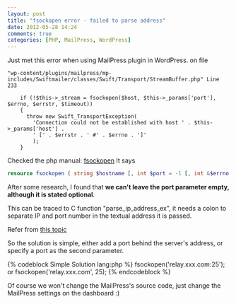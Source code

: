 ```yaml
---
layout: post
title: "fsockopen error - failed to parse address"
date: 2012-05-28 14:24
comments: true
categories: [PHP, MailPress, WordPress]
---
```

Just met this error when using MailPress plugin in WordPress. 
on file 

`"wp-content/plugins/mailpress/mp-includes/Swiftmailer/classes/Swift/Transport/StreamBuffer.php" Line 233`

		if (!$this->_stream = fsockopen($host, $this->_params['port'], $errno, $errstr, $timeout))
		{
		  throw new Swift_TransportException(
		    'Connection could not be established with host ' . $this->_params['host'] .
		    ' [' . $errstr . ' #' . $errno . ']'
		    );
		}


Checked the php manual: 
[fsockopen](http://cn.php.net/manual/en/function.fsockopen.php)
It says 
```php
resource fsockopen ( string $hostname [, int $port = -1 [, int &$errno [, string &$errstr [, float $timeout = ini_get("default_socket_timeout") ]]]] )
```

After some research, I found that **we can't leave the port parameter empty, although it is stated optional**. 

This can be traced to C function "parse_ip_address_ex", it needs a colon to separate IP and port number in the textual address it is passed.

Refer from [this topic](http://forum.caravelgames.com/viewtopic.php?TopicID=16512)

So the solution is simple, either add a port behind the server's address, or specify a port as the second parameter.

{% codeblock Simple Solution lang:php %}
fsockopen('relay.xxx.com:25');
or
fsockopen('relay.xxx.com', 25);
{% endcodeblock %}

Of course we won't change the MailPress's source code, just change the MailPress settings on the dashboard :)